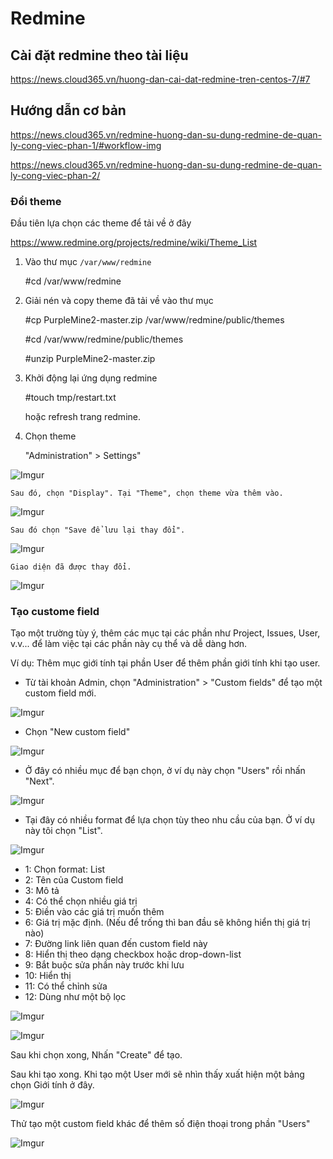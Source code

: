 # Redmine
## Cài đặt redmine theo tài liệu

https://news.cloud365.vn/huong-dan-cai-dat-redmine-tren-centos-7/#7

## Hướng dẫn cơ bản

https://news.cloud365.vn/redmine-huong-dan-su-dung-redmine-de-quan-ly-cong-viec-phan-1/#workflow-img

https://news.cloud365.vn/redmine-huong-dan-su-dung-redmine-de-quan-ly-cong-viec-phan-2/

### Đổi theme

Đầu tiên lựa chọn các theme để tải về ở đây

https://www.redmine.org/projects/redmine/wiki/Theme_List

1. Vào thư mục `/var/www/redmine`

    #cd /var/www/redmine

2. Giải nén và copy theme đã tải về vào thư mục

    #cp PurpleMine2-master.zip /var/www/redmine/public/themes

    #cd /var/www/redmine/public/themes

    #unzip PurpleMine2-master.zip

3. Khởi động lại ứng dụng redmine

    #touch tmp/restart.txt

    hoặc refresh trang redmine.

4. Chọn theme

    "Administration" > Settings"

![Imgur](https://i.imgur.com/1XzYcVf.png)

    Sau đó, chọn "Display". Tại "Theme", chọn theme vừa thêm vào.

![Imgur](https://i.imgur.com/6VB8Icf.png)

    Sau đó chọn "Save để lưu lại thay đổi".

![Imgur](https://i.imgur.com/76Km4lp.png)

    Giao diện đã được thay đổi.

![Imgur](https://i.imgur.com/oWmq7m8.png)

### Tạo custome field

Tạo một trường tùy ý, thêm các mục tại các phần như Project, Issues, User, v.v... để làm việc tại các phần này cụ thể và dễ dàng hơn.

Ví dụ: Thêm mục giới tính tại phần User để thêm phần giới tính khi tạo user.

- Từ tài khoản Admin, chọn "Administration" > "Custom fields" để tạo một custom field mới.

![Imgur](https://i.imgur.com/nB6Kybg.png)

- Chọn "New custom field"

![Imgur](https://i.imgur.com/f3oZuuG.png)

- Ở đây có nhiều mục để bạn chọn, ở ví dụ này chọn "Users" rồi nhấn "Next".

![Imgur](https://i.imgur.com/PuZMyKU.png)

- Tại đây có nhiều format để lựa chọn tùy theo nhu cầu của bạn. Ở ví dụ này tôi chọn "List".

![Imgur](https://i.imgur.com/EKM5vUQ.png)

- 1: Chọn format: List
- 2: Tên của Custom field
- 3: Mô tả
- 4: Có thể chọn nhiều giá trị
- 5: Điền vào các giá trị muốn thêm
- 6: Giá trị mặc định. (Nếu để trống thì ban đầu sẽ không hiển thị giá trị nào)
- 7: Đường link liên quan đến custom field này
- 8: Hiển thị theo dạng checkbox hoặc drop-down-list
- 9: Bắt buộc sửa phần này trước khi lưu
- 10: Hiển thị
- 11: Có thể chỉnh sửa
- 12: Dùng như một bộ lọc

![Imgur](https://i.imgur.com/DG5f9LH.png)

![Imgur](https://i.imgur.com/aba6pvK.png)

Sau khi chọn xong, Nhấn "Create" để tạo.

Sau khi tạo xong. Khi tạo một User mới sẽ nhìn thấy xuất hiện một bảng chọn Giới tính ở đây.

![Imgur](https://i.imgur.com/DstoRhg.png)

Thử tạo một custom field khác để thêm số điện thoại trong phần "Users"

![Imgur](https://i.imgur.com/cpm12VF.png)
